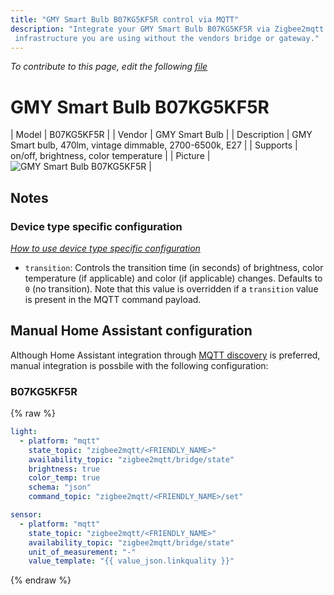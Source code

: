 ```yaml
---
title: "GMY Smart Bulb B07KG5KF5R control via MQTT"
description: "Integrate your GMY Smart Bulb B07KG5KF5R via Zigbee2mqtt with whatever smart home
 infrastructure you are using without the vendors bridge or gateway."
---
```


*To contribute to this page, edit the following
[file](https://github.com/Koenkk/zigbee2mqtt.io/blob/master/docgen/device_page_notes.js)*

# GMY Smart Bulb B07KG5KF5R

| Model | B07KG5KF5R  |
| Vendor  | GMY Smart Bulb  |
| Description | GMY Smart bulb, 470lm, vintage dimmable, 2700-6500k, E27 |
| Supports | on/off, brightness, color temperature |
| Picture | ![GMY Smart Bulb B07KG5KF5R](../images/devices/B07KG5KF5R.jpg) |

## Notes


### Device type specific configuration
*[How to use device type specific configuration](../configuration/device_specific_configuration.md)*


* `transition`: Controls the transition time (in seconds) of brightness,
color temperature (if applicable) and color (if applicable) changes. Defaults to `0` (no transition).
Note that this value is overridden if a `transition` value is present in the MQTT command payload.


## Manual Home Assistant configuration
Although Home Assistant integration through [MQTT discovery](../integration/home_assistant) is preferred,
manual integration is possbile with the following configuration:


### B07KG5KF5R
{% raw %}
```yaml
light:
  - platform: "mqtt"
    state_topic: "zigbee2mqtt/<FRIENDLY_NAME>"
    availability_topic: "zigbee2mqtt/bridge/state"
    brightness: true
    color_temp: true
    schema: "json"
    command_topic: "zigbee2mqtt/<FRIENDLY_NAME>/set"

sensor:
  - platform: "mqtt"
    state_topic: "zigbee2mqtt/<FRIENDLY_NAME>"
    availability_topic: "zigbee2mqtt/bridge/state"
    unit_of_measurement: "-"
    value_template: "{{ value_json.linkquality }}"
```
{% endraw %}


